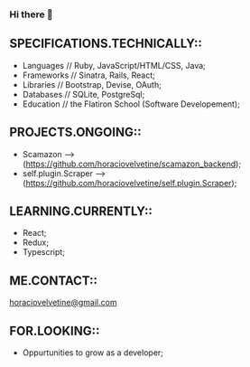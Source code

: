 ### Hi there 👋
## SPECIFICATIONS.TECHNICALLY:: 
- Languages // Ruby, JavaScript/HTML/CSS, Java;
- Frameworks // Sinatra, Rails, React;
- Libraries // Bootstrap, Devise, OAuth;
- Databases // SQLite, PostgreSql;
- Education // the Flatiron School (Software Developement);

## PROJECTS.ONGOING:: 
- Scamazon --> (https://github.com/horaciovelvetine/scamazon_backend);
- self.plugin.Scraper --> (https://github.com/horaciovelvetine/self.plugin.Scraper);

## LEARNING.CURRENTLY:: 
- React;
- Redux;
- Typescript;

## ME.CONTACT:: 
horaciovelvetine@gmail.com

## FOR.LOOKING:: 
- Oppurtunities to grow as a developer;